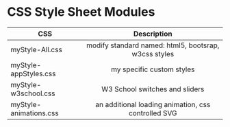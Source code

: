 # CSS Style Sheet Modules

| CSS | Description |
| ------------- |:-------------:|
| myStyle-All.css | modify standard named: html5, bootsrap, w3css styles |
| myStyle-appStyles.css | my specific custom styles |
| myStyle-w3school.css | W3 School switches and sliders |
| myStyle-animations.css | an additional loading animation, css controlled SVG |

